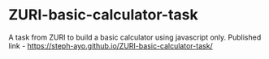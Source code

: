 # ZURI-basic-calculator-task
A task from ZURI to build a basic calculator using javascript only.
Published link -  https://steph-ayo.github.io/ZURI-basic-calculator-task/
